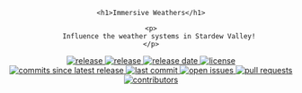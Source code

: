 <div align="center">
	
	<h1>Immersive Weathers</h1>
	
	<p>
		Influence the weather systems in Stardew Valley!
	</p>

<!--Badges-->

<p>
	<a href="https://github.com/ImaanBontle/SDV-immersive-weathers/releases">
		<img src="https://img.shields.io/github/v/release/ImaanBontle/SDV-immersive-weathers" alt="release">
	</a>
	<a href="https://github.com/ImaanBontle/SDV-immersive-weathers/releases">
		<img src="https://img.shields.io/github/v/release/ImaanBontle/SDV-immersive-weathers?include_prereleases&label=pre-release" alt="release">
	</a>
	<a href="https://github.com/ImaanBontle/SDV-immersive-weathers/releases">
		<img src="https://img.shields.io/github/release-date/ImaanBontle/SDV-immersive-weathers" alt="release date">
	</a>
	<a href="https://github.com/ImaanBontle/SDV-immersive-weathers/blob/main/LICENSE">
		<img src="https://img.shields.io/github/license/ImaanBontle/SDV-immersive-weathers" alt="license">
	</a>
	</br>
	<a href="https://github.com/ImaanBontle/SDV-immersive-weathers/commits">
		<img src="https://img.shields.io/github/commits-since/ImaanBontle/SDV-immersive-weathers/latest?include_prereleases" alt="commits since latest release">
	</a>
	<a href="https://github.com/ImaanBontle/SDV-immersive-weathers/commits">
		<img src="https://img.shields.io/github/last-commit/ImaanBontle/SDV-immersive-weathers" alt="last commit">
	</a>
	<a href="https://github.com/ImaanBontle/SDV-immersive-weathers/issues">
		<img src="https://img.shields.io/github/issues-raw/ImaanBontle/SDV-immersive-weathers" alt="open issues">
	</a>
	<a href="https://github.com/ImaanBontle/SDV-immersive-weathers/pulls">
		<img src="https://img.shields.io/github/issues-pr/ImaanBontle/SDV-immersive-weathers" alt="pull requests">
	</a>
	<a href="https://github.com/ImaanBontle/SDV-immersive-weathers/graphs/contributors">
		<img src="https://img.shields.io/github/contributors/ImaanBontle/SDV-immersive-weathers" alt="contributors">
	</a>
</p>

</div>

<!--
// Logo
// Title
/// Brief few-word description
/// Badges
/// Links
// ToC
// About
/// Sister Mods
// Getting Started
/// Installation
/// How to Use
/// Config Options
// Compatibility
/// Supported
/// Recommended
/// Incompatible
// Planned Features
// Known Issues
// Contributing
/// Feature Requests
/// Bug Reports
/// Translations
// License
// Contact
// Acknowledgements
-->

<!--Markdown Links, Images and Abbreviations-->
<!--
REFERENCES FOR INSPIRATION LAYOUTS
[best-readme]: https://github.com/othneildrew/Best-README-Template
[awesome-readme]: https://github.com/Louis3797/awesome-readme-template
[readme-article]: https://www.freecodecamp.org/news/how-to-write-a-good-readme-file/
[translation-table]: https://github.com/Pathoschild/StardewMods/#translating-the-mods
[translation-script]: https://gist.github.com/Pathoschild/040ff6c8dc863ed2a7a828aa04447033
-->

<!--
# Immersive Weathers
Framework for influencing Stardew Valley's weather systems.

This is still an early test build with minimal functionality. Most features are not yet implemented.

-->